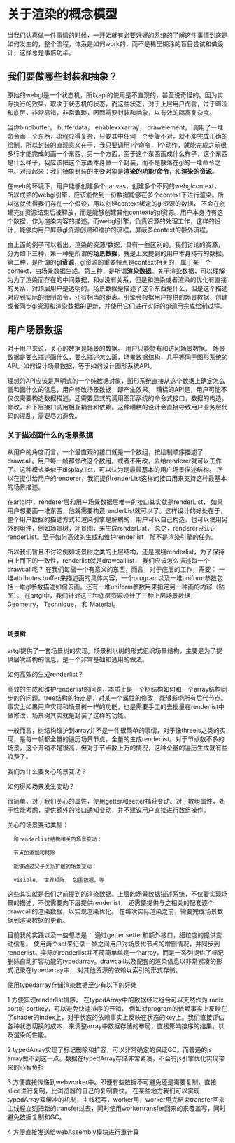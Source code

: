 # 关于渲染的概念模型

当我们认真做一件事情的时候，一开始就有必要好好的系统的了解这件事情到底是如何发生的，整个流程，体系是如何work的，而不是稀里糊涂的盲目尝试和做设计，这样总是事倍功半。

## 我们要做哪些封装和抽象？

原始的webgl是一个状态机，所以api的使用是不直观的，甚至说奇怪的。因为实际执行的效果，取决于状态机的状态，而这些状态，对于上层用户而言，过于晦涩和底层，非常易错，非常繁琐，因而需要封装和抽象，以有效的隔离复杂度。

当你bindbuffer， bufferdata， enablexxxarray， drawelement， 调用了一堆命令画一个东西，流程显得复杂，只要其中任何一个步骤不对，就不能完成正确的绘制。所以封装的直观意义在于，我只要调用1个命令，1个动作，就能完成之前很多行才能完成的画一个东西，另一个方面，至于这个东西画成什么样子，这个东西是什么样子，我应该把这个东西本身做一个封装，而不是散落在gl的一堆命令之中。对应起来：我们抽象封装的主要对象是**渲染的功能/命令**，和**渲染的资源**。

在web的环境下，用户能够创建多个canvas，创建多个不同的webglcontext， 所以成熟的webgl引擎，应该能做到一份数据能够在多个context下进行渲染。所以这就使得我们存在一个假设，用以创建context绑定的gl资源的数据， 不会在创建完gl资源结束后被释放，而是能够创建其他context的gl资源。用户本身持有这个数据，作为渲染内容的描述，而webgl引擎，负责资源的处理工作，这样的设计，能够向用户屏蔽gl资源创建和维护的流程，屏蔽多context的额外流程。

由上面的例子可以看出，渲染的资源/数据，具有一些区别的。我们讨论的资源，分为如下三种，第一种是所谓的**场景数据**，就是上文提到的用户本身持有的数据。第二种，是所谓的**gl资源**，gl资源的重要特点是context相关的，属于某一个context，由场景数据生成。第三种，是所谓**渲染数据**。关于渲染数据，可以理解为为了渲染而存在的中间数据，和gl没有关系，但是和渲染或者渲染的优化有直接的关系，对顶层用户是透明的。场景数据是描述了这个东西是什么，但是这个描述对应到实际的绘制命令，还有相当的距离。引擎会根据用户提供的场景数据，创建或者同步gl资源和渲染数据的更新，并使用它们进行实际的gl调用完成绘制过程。

## 用户场景数据

对于用户来说，关心的数据是场景的数据。 用户只能持有和访问场景数据。 场景数据是要么描述画什么，要么描述怎么画，场景数据结构，几乎等同于图形系统的API。如何设计场景数据，等于如何设计图形系统API。

理想的API应该是声明式的一个纯数据对象，图形系统直接从这个数据上确定怎么画和画什么的信息，用户修改场景数据，即产生效果。 糟糕的API是，用户可能不仅仅需要构造数据描述，还需要显式的调用图形系统的命令式接口，数据的构造，修改，和下层接口调用相互耦合和依赖。这种糟糕的设计会直接导致用户业务层代码的混乱，需要尽力避免。

### 关于描述画什么的场景数据

从用户的角度而言，一个最直观的接口就是一个数组，按绘制顺序描述了drawcall。用户每一帧都修改这个数组，或者不用改，丢给renderer就可以工作了。这种模式类似于display list，可以认为是最最基本的用户场景描述结构。 所以在提供给用户的renderer，我们提供renderList这样的接口用来支持这种最基本的场景描述。

在artgl中，renderer层和用户场景数据层唯一的接口其实就是renderList， 如果用户想要画一堆东西，他就需要构造renderList就可以了。这样设计的好处在于，整个用户数据的描述方式和渲染引擎是解耦的，用户可以自己构造，也可以使用另外的组件，例如场景树，场景图，来生成renderList， 总之，renderer只认识renderList。至于如何高效的生成和维护renderlist，那不是渲染引擎的任务。

所以我们暂且不讨论例如场景树之类的上层结构，还是围绕renderlist，为了保持自上而下的一致性，renderlist就是drawcalllist， 我们应该怎么描述每一个drawcall呢？ 在我们每画一个有意义的东西，而言，对于底层的工作，需要： 一堆attributes buffer来描述画的具体内容，一个program以及一堆uniform参数包括一堆gl参数描述如何去画。还有一堆uniform参数用来指定另一种画的内容（贴图）。 在artgl中，我们针对这三种底层资源设计了三种上层场景数据，Geometry， Technique， 和 Material。

``` ts



```

#### 场景树

artgl提供了一套场景树的实现。场景树以树的形式组织场景结构，主要是为了提供层次结构的信息，是一个非常基础和通用的做法。

如何高效的生成renderlist？

高效的生成和维护renderlist的问题，本质上是一个树结构如何和一个array结构同步的的问题。tree结构的特点是，对某一个属性的修改，能够影响所有后代节点。事实上如果用户实现和场景树一样的功能，也是需要手工的去批量在renderlist中做修改，场景树其实就是封装了这样的功能。

一般而言，树结构维护到array并不是一件很简单的事情，对于像threejs之类的实现，是每一帧都全量的遍历场景节点，全量的生成renderlist。对于节点数不多的场景，这个开销不是很高，但对于节点数上万的情况，这种全量的遍历生成就有些浪费了。

  我们为什么要关心场景变动？

  如何得知场景发生变动？ 

  很简单，对于我们关心的属性，使用getter和setter捕获变动。对于数组属性，处于性能考虑，提供额外的接口通知变动，并不建议用户直接进行数组操作。
  
  关心的场景变动类型：

      和renderlist结构相关的场景变动：

      节点的添加和移除

      能够通过父子关系扩散的场景变动：

      visible， 世界矩阵， 包围数据，等

  这些其实就是我们之前提到的渲染数据。上层的场景数据描述系统，不仅要实现场景的描述，不仅需要向下层提供renderlist， 还需要提供与之相关的配套逐个drawcall的渲染数据，以实现渲染优化。 在每次实际渲染之前，需要完成场景数据到渲染数据的更新。

  目前我的实践以及一些想法是： 通过getter setter和额外接口，细粒度的提供变动信息。 使用两个set来记录一帧之间用户对场景树节点的增删情况，并同步到renderlist。实际的renderlist并不简简单单是一个array，而是一系列提供了标记删除自动扩容功能的typedarray。drawcall以及配套的渲染信息以非常紧凑的形式记录在typedarray中， 对其他资源的依赖以索引的形式存储。 

  使用typedarray存储渲染数据至少有以下的好处 

  1 方便实现renderlist排序， 在typedArray中的数据经过组合可以天然作为 radix sort的 sortkey，可以避免快速排序的开销， 例如对program的依赖事实上反映在了shader的index上，对于状态的依赖事实上反映在状态的key上。我们直接评估各种状态切换的成本，来调整array中数据存储的布局，直接影响排序的结果，以及渲染的性能。

  2 typedArray实现了标记删除和扩容，可以非常确定的保证GC。而普通的js array做不到这一点。数据在typedArray存储非常紧凑，不会有js引擎优化实现带来的心智负担

  3 方便直接传递到webworker中。即便有些数据不可避免还是需要复制，直接slice进行复制，比浏览器的自己的复制要快。 在某些地方我们可以实现typedArray双缓冲的机制，主线程写，worker用，worker用完结束transfer回来主线程立刻把新的transfer过去，同时使用workertransfer回来的来覆盖写，同时避免数据复制和GC。

  4 方便直接发送给webAssembly模块进行重计算





